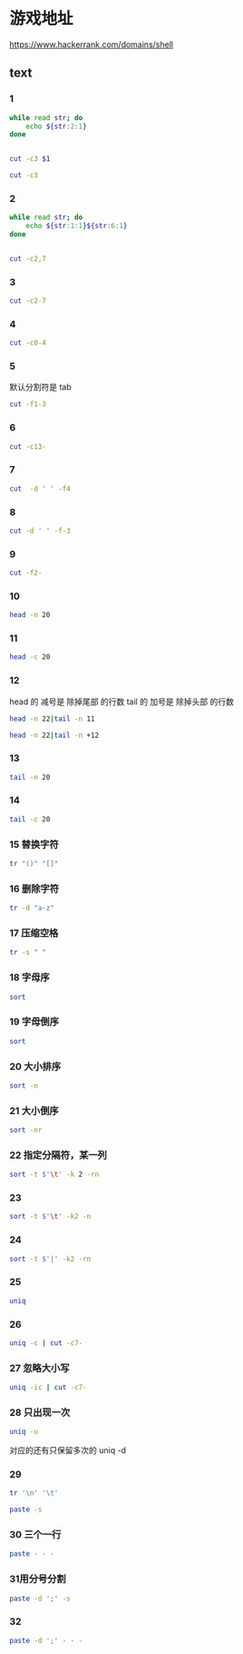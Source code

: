 # 游戏地址
https://www.hackerrank.com/domains/shell

## text
### 1
```bash
while read str; do
	echo ${str:2:1} 
done


cut -c3 $1

cut -c3

```
### 2
```bash
while read str; do
    echo ${str:1:1}${str:6:1} 
done


cut -c2,7

```

### 3
```bash
cut -c2-7
```

### 4
```bash
cut -c0-4
```

### 5
默认分割符是 tab
```bash
cut -f1-3
```
### 6

```bash
cut -c13-
```
### 7
```bash
cut  -d ' ' -f4
```

### 8
```bash
cut -d ' ' -f-3
```

### 9
```bash
cut -f2-
```

### 10

```bash
head -n 20
```

### 11
```bash
head -c 20
```

### 12
head 的 减号是 除掉尾部 的行数
tail 的 加号是 除掉头部 的行数

```bash
head -n 22|tail -n 11

head -n 22|tail -n +12
```
### 13
```bash
tail -n 20
```
### 14
```bash
tail -c 20
```

### 15 替换字符
```bash
tr "()" "[]"
```

### 16 删除字符
```bash
tr -d "a-z" 
```

### 17 压缩空格
```bash
tr -s " "
```

### 18 字母序
```bash
sort
```

### 19 字母倒序
```bash
sort
```
### 20 大小排序
```bash
sort -n
```
### 21 大小倒序
```bash
sort -nr 
```
### 22 指定分隔符，某一列
```bash
sort -t $'\t' -k 2 -rn
```
### 23
```bash
sort -t $'\t' -k2 -n
```

### 24
```bash
sort -t $'|' -k2 -rn
```

### 25
```bash
uniq
```

### 26
```bash
uniq -c | cut -c7-
```
### 27 忽略大小写
```bash
uniq -ic | cut -c7-
```

### 28 只出现一次
```bash
uniq -u
```
对应的还有只保留多次的
uniq -d

### 29 

```bash
tr '\n' '\t'

paste -s

```
### 30 三个一行
```bash
paste - - -
```

### 31用分号分割
```bash
paste -d ';' -s
```
### 32
```bash
paste -d ';' - - -
```